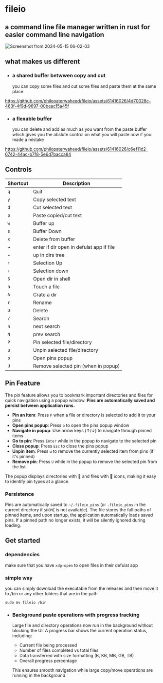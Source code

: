 # fileio
a command line file manager written in rust
for easier command line navigation 
-----

![Screenshot from 2024-05-15 06-02-03](https://github.com/philopaterwaheed/fileio/assets/61416026/2bccdae1-33ba-489c-90b5-ad679b0231f9)


## what makes us different 
- ### a shared buffer betwwen copy and cut
    you can copy some files and cut some files and paste them at the same place


https://github.com/philopaterwaheed/fileio/assets/61416026/4d70028c-463f-4f9d-9697-00beac15a45f



- ### a flexable buffer
  you can delete and add as much as you want from the paste buffer <br>
  which gives you the abslute control on what you will paste now if you made a mistake
  
https://github.com/philopaterwaheed/fileio/assets/61416026/c6ef11d2-6742-44ac-b7f8-5e6d7bacca84

## Controls

| Shortcut | Description             |
|----------|-------------------------|
| `q` | Quit|
| `y` | Copy selected text|
| `d` | Cut selected text|
| `p` | Paste copied/cut text|
| `w` | Buffer up|
| `s` | Buffer Down|
| `x` | Delete from buffer|
|  `→` | enter if dir open in defulat app if file|
| `←` | up in dirs tree|
| `↑` | Selection Up|
| `↓` | Selection down|
| `S` | Open dir in shell|
| `a` | Touch a file|
| `A` | Crate a  dir|
| `r` | Rename|
| `D` | Delete|
| `/` | Search|
| `n` | next search|
| `N` | prev search|
| `P` | Pin selected file/directory|
| `u` | Unpin selected file/directory|
| `o` | Open pins popup|
| `U` | Remove selected pin (when in popup)|

## Pin Feature

The pin feature allows you to bookmark important directories and files for quick navigation using a popup window. **Pins are automatically saved and persist between application runs.**

- **Pin an item**: Press `P` when a file or directory is selected to add it to your pins
- **Open pins popup**: Press `o` to open the pins popup window
- **Navigate in popup**: Use arrow keys (↑/↓) to navigate through pinned items
- **Go to pin**: Press `Enter` while in the popup to navigate to the selected pin
- **Close popup**: Press `Esc` to close the pins popup
- **Unpin item**: Press `u` to remove the currently selected item from pins (if it's pinned)
- **Remove pin**: Press `U` while in the popup to remove the selected pin from the list

The popup displays directories with 📁 and files with 📄 icons, making it easy to identify pin types at a glance.

### Persistence
Pins are automatically saved to `~/.fileio_pins` (or `.fileio_pins` in the current directory if `$HOME` is not available). The file stores the full paths of pinned items, and upon startup, the application automatically loads saved pins. If a pinned path no longer exists, it will be silently ignored during loading.

## Get started 
### dependencies
make sure that you have 
`xdp-open` to open files in their defulat app
### simple way
you can simply download the executable from the releases and then move it to /bin or any other folders that are in the path
```
sudo mv fileio /bin
```

- ### Background paste operations with progress tracking
    Large file and directory operations now run in the background without blocking the UI. A progress bar shows the current operation status, including:
    - Current file being processed
    - Number of files completed vs total files
    - Data transferred with size formatting (B, KB, MB, GB, TB)
    - Overall progress percentage
    
    This ensures smooth navigation while large copy/move operations are running in the background.
